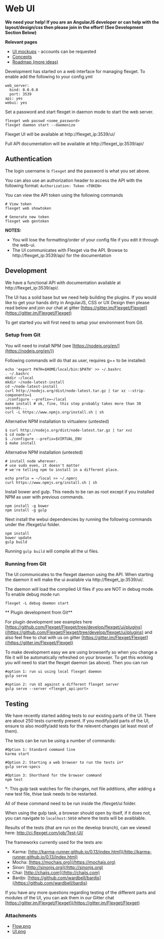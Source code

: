 # Web UI
**We need your help! If you are an AngularJS developer or can help with the layout/design/css then please join in the effort! (See Development Section Below)**

**Relevant pages**

* [UI mockups](https://flexget.mybalsamiq.com/projects) - accounts can be requested
* [Concepts](/Web-UI/Concepts)
* [Roadmap (more ideas)](/Roadmap)

Development has started on a web interface for managing flexget. To enable add the following to your config.yml

```
web_server:
  bind: 0.0.0.0
  port: 3539
api: yes
webui: yes
```

Set a password and start flexget in daemon mode to start the web server.

```
flexget web passwd <some_password>
flexget daemon start --daemonize
```

Flexget UI will be available at http://flexget_ip:3539/ui/

Full API documentation will be available at http://flexget_ip:3539/api/


## Authentication
The login username is `flexget` and the password is what you set above.

You can also use an authorization header to access the API with the following format: `Authorization: Token <TOKEN>`

You can view the API token using the following commands

```
# View token
flexget web showtoken

# Generate new token
flexget web gentoken
```

**NOTES:**
- You will lose the formatting/order of your config file if you edit it through the web-ui.
- The UI communicates with Flexget via the API. Browse to http://flexget_ip:3539/api/ for the documentation


## Development
We have a functional API with documentation available at http://flexget_ip:3539/api/.

The UI has a solid base but we need help building the plugins. If you would like to get your hands dirty in AngularJS, CSS or UX Design then please read below and join our chat at gitter [https://gitter.im/Flexget/Flexget](https://gitter.im/Flexget/Flexget)

To get started you will first need to setup your environment from Git.

### Setup from Git
You will need to install NPM (see [https://nodejs.org/en/](https://nodejs.org/en/))

Following commands will do that as user, requires g++ to be installed:

```
echo 'export PATH=$HOME/local/bin:$PATH' >> ~/.bashrc
. ~/.bashrc
mkdir ~/local
mkdir ~/node-latest-install
cd ~/node-latest-install
curl http://nodejs.org/dist/node-latest.tar.gz | tar xz --strip-components=1
./configure --prefix=~/local
make install # ok, fine, this step probably takes more than 30 seconds...
curl -L https://www.npmjs.org/install.sh | sh
```

Alternative NPM installation to virtualenv (untested)

```
$ curl http://nodejs.org/dist/node-latest.tar.gz | tar xvz
$ cd node-v*
$ ./configure --prefix=$VIRTUAL_ENV
$ make install
```

Alternative NPM installation (untested)

```
# install node wherever.
# use sudo even, it doesn't matter
# we're telling npm to install in a different place.

echo prefix = ~/local >> ~/.npmrc
curl https://www.npmjs.org/install.sh | sh
```

Install bower and gulp. This needs to be ran as root except if you installed NPM as user with previous commands.

```
npm install -g bower
npm install -g gulp
```

Next install the webui dependencies by running the following commands under the <flexget github folder>/flexget/ui folder.

```
npm install
bower update
gulp build
```

Running `gulp build` will compile all the ui files.

### Running from Git
The UI communicates to the flexget daemon using the API. When starting the daemon it will make the ui available via http://flexget_ip:3539/ui/.

The daemon will load the compiled UI files if you are NOT in debug mode. To enable debug mode run

```
flexget -L debug daemon start
```

** Plugin development from Git**

For plugin development see examples here [https://github.com/Flexget/Flexget/tree/develop/flexget/ui/plugins](/https://github.com/Flexget/Flexget/tree/develop/flexget/ui/plugins) and also feel free to chat with us on gitter [https://gitter.im/Flexget/Flexget](/https://gitter.im/Flexget/Flexget)

To make development easy we are using browserify so when you change a file it will be automatically refreshed on your browser. To get this working you will need to start the flexget daemon (as above). Then you can run

```
#option 1: run ui using local flexget daemon
gulp serve

#option 2: run UI against a different flexget server
gulp serve --server <flexget_api:port>
```

## Testing
We have recently started adding tests to our existing parts of the UI. There are about 250 tests currently present. If you modify/add parts of the UI, ensure to also modify/add tests for the relevent changes (at least most of them).

The tests can be run be using a number of commands: 
```
#Option 1: Standard command line
karma start

#Option 2: Starting a web browser to run the tests in*
gulp serve-specs

#Option 3: Shorthand for the browser command
npm test
```

*: This gulp task watches for file changes, not file additions, after adding a new test file, thise task needs to be restarted.

All of these command need to be run inside the /flexget/ui folder.

When using the gulp task, a browser should open by itself, if it does not, you can navigate to `localhost:5050` where the tests will be avaiblable.

Results of the tests (that are run on the develop branch), can we viewed here: http://ci.flexget.com/job/Test-UI/

The frameworks currently used for the tests are:  

- Karma: [http://karma-runner.github.io/0.13/index.html](/http://karma-runner.github.io/0.13/index.html)
- Mocha: [https://mochajs.org](/https://mochajs.org)
- Sinon: [http://sinonjs.org](/http://sinonjs.org)
- Chai: [http://chaijs.com](/http://chaijs.com)
- Bardjs: [https://github.com/wardbell/bardjs](/https://github.com/wardbell/bardjs)

If you have any more questions regarding testing of the different parts and modules of the UI, you can ask them in our Gitter chat [https://gitter.im/Flexget/Flexget](/https://gitter.im/Flexget/Flexget)
### Attachments
* [Flow.png](/attachments/Web-UI/Flow.png)
* [UI.png](/attachments/Web-UI/UI.png)